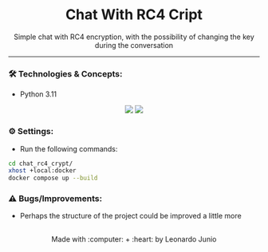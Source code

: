 <h1 align="center">Chat With RC4 Cript</h1>

<p align="center">Simple chat with RC4 encryption, with the possibility of changing the key during the conversation</p>

<hr> 

### :hammer_and_wrench: Technologies & Concepts:

* Python 3.11

<div align="center" style="display: inline_block">
	<img src="https://img.shields.io/static/v1?label=Python&message=v3.11&color=3572A5&style=flat"/>
	<img src="https://img.shields.io/static/v1?label=license&message=MIT&color=green&style=flat"/>
</div>

### :gear: Settings:

* Run the following commands:
```bash
cd chat_rc4_crypt/
xhost +local:docker
docker compose up --build
```

### :warning: Bugs/Improvements:

* Perhaps the structure of the project could be improved a little more

##

<div align="center">
	<p>Made with :computer: + :heart: by Leonardo Junio</p>
</div>
